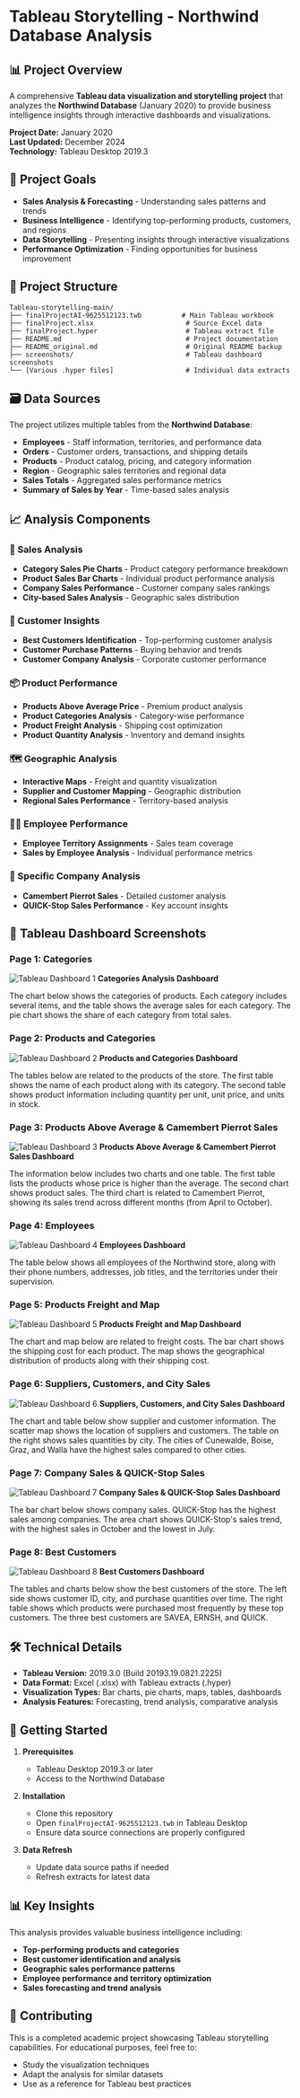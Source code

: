 # Tableau Storytelling - Northwind Database Analysis

## 📊 Project Overview

A comprehensive **Tableau data visualization and storytelling project** that analyzes the **Northwind Database** (January 2020) to provide business intelligence insights through interactive dashboards and visualizations.

**Project Date:** January 2020  
**Last Updated:** December 2024  
**Technology:** Tableau Desktop 2019.3

## 🎯 Project Goals

- **Sales Analysis & Forecasting** - Understanding sales patterns and trends
- **Business Intelligence** - Identifying top-performing products, customers, and regions  
- **Data Storytelling** - Presenting insights through interactive visualizations
- **Performance Optimization** - Finding opportunities for business improvement

## 📁 Project Structure

```
Tableau-storytelling-main/
├── finalProjectAI-9625512123.twb          # Main Tableau workbook
├── finalProject.xlsx                       # Source Excel data
├── finalProject.hyper                      # Tableau extract file
├── README.md                               # Project documentation
├── README_original.md                      # Original README backup
├── screenshots/                            # Tableau dashboard screenshots
└── [Various .hyper files]                  # Individual data extracts
```

## 🗃️ Data Sources

The project utilizes multiple tables from the **Northwind Database**:

- **Employees** - Staff information, territories, and performance data
- **Orders** - Customer orders, transactions, and shipping details
- **Products** - Product catalog, pricing, and category information
- **Region** - Geographic sales territories and regional data
- **Sales Totals** - Aggregated sales performance metrics
- **Summary of Sales by Year** - Time-based sales analysis

## 📈 Analysis Components

### 🏢 Sales Analysis
- **Category Sales Pie Charts** - Product category performance breakdown
- **Product Sales Bar Charts** - Individual product performance analysis
- **Company Sales Performance** - Customer company sales rankings
- **City-based Sales Analysis** - Geographic sales distribution

### 👥 Customer Insights
- **Best Customers Identification** - Top-performing customer analysis
- **Customer Purchase Patterns** - Buying behavior and trends
- **Customer Company Analysis** - Corporate customer performance

### 📦 Product Performance
- **Products Above Average Price** - Premium product analysis
- **Product Categories Analysis** - Category-wise performance
- **Product Freight Analysis** - Shipping cost optimization
- **Product Quantity Analysis** - Inventory and demand insights

### 🗺️ Geographic Analysis
- **Interactive Maps** - Freight and quantity visualization
- **Supplier and Customer Mapping** - Geographic distribution
- **Regional Sales Performance** - Territory-based analysis

### 👨‍💼 Employee Performance
- **Employee Territory Assignments** - Sales team coverage
- **Sales by Employee Analysis** - Individual performance metrics

### 🏪 Specific Company Analysis
- **Camembert Pierrot Sales** - Detailed customer analysis
- **QUICK-Stop Sales Performance** - Key account insights

## 📸 Tableau Dashboard Screenshots

### Page 1: Categories
![Tableau Dashboard 1](screenshots/Screenshot%202025-08-17%20153008.png)
**Categories Analysis Dashboard**

The chart below shows the categories of products. Each category includes several items, and the table shows the average sales for each category. The pie chart shows the share of each category from total sales.

### Page 2: Products and Categories
![Tableau Dashboard 2](screenshots/Screenshot%202025-08-17%20153045.png)
**Products and Categories Dashboard**

The tables below are related to the products of the store. The first table shows the name of each product along with its category. The second table shows product information including quantity per unit, unit price, and units in stock.

### Page 3: Products Above Average & Camembert Pierrot Sales
![Tableau Dashboard 3](screenshots/Screenshot%202025-08-17%20153203.png)
**Products Above Average & Camembert Pierrot Sales Dashboard**

The information below includes two charts and one table. The first table lists the products whose price is higher than the average. The second chart shows product sales. The third chart is related to Camembert Pierrot, showing its sales trend across different months (from April to October).

### Page 4: Employees
![Tableau Dashboard 4](screenshots/Screenshot%202025-08-17%20153226.png)
**Employees Dashboard**

The table below shows all employees of the Northwind store, along with their phone numbers, addresses, job titles, and the territories under their supervision.

### Page 5: Products Freight and Map
![Tableau Dashboard 5](screenshots/Screenshot%202025-08-17%20153245.png)
**Products Freight and Map Dashboard**

The chart and map below are related to freight costs. The bar chart shows the shipping cost for each product. The map shows the geographical distribution of products along with their shipping cost.

### Page 6: Suppliers, Customers, and City Sales
![Tableau Dashboard 6](screenshots/Screenshot%202025-08-17%20153304.png)
**Suppliers, Customers, and City Sales Dashboard**

The chart and table below show supplier and customer information. The scatter map shows the location of suppliers and customers. The table on the right shows sales quantities by city. The cities of Cunewalde, Boise, Graz, and Walla have the highest sales compared to other cities.

### Page 7: Company Sales & QUICK-Stop Sales
![Tableau Dashboard 7](screenshots/Screenshot%202025-08-17%20153322.png)
**Company Sales & QUICK-Stop Sales Dashboard**

The bar chart below shows company sales. QUICK-Stop has the highest sales among companies. The area chart shows QUICK-Stop's sales trend, with the highest sales in October and the lowest in July.

### Page 8: Best Customers
![Tableau Dashboard 8](screenshots/Screenshot%202025-08-17%20153340.png)
**Best Customers Dashboard**

The tables and charts below show the best customers of the store. The left side shows customer ID, city, and purchase quantities over time. The right table shows which products were purchased most frequently by these top customers. The three best customers are SAVEA, ERNSH, and QUICK.

## 🛠️ Technical Details

- **Tableau Version:** 2019.3.0 (Build 20193.19.0821.2225)
- **Data Format:** Excel (.xlsx) with Tableau extracts (.hyper)
- **Visualization Types:** Bar charts, pie charts, maps, tables, dashboards
- **Analysis Features:** Forecasting, trend analysis, comparative analysis

## 🚀 Getting Started

1. **Prerequisites**
   - Tableau Desktop 2019.3 or later
   - Access to the Northwind Database

2. **Installation**
   - Clone this repository
   - Open `finalProjectAI-9625512123.twb` in Tableau Desktop
   - Ensure data source connections are properly configured

3. **Data Refresh**
   - Update data source paths if needed
   - Refresh extracts for latest data

## 📊 Key Insights

This analysis provides valuable business intelligence including:
- **Top-performing products and categories**
- **Best customer identification and analysis**
- **Geographic sales performance patterns**
- **Employee performance and territory optimization**
- **Sales forecasting and trend analysis**

## 🤝 Contributing

This is a completed academic project showcasing Tableau storytelling capabilities. For educational purposes, feel free to:
- Study the visualization techniques
- Adapt the analysis for similar datasets
- Use as a reference for Tableau best practices
